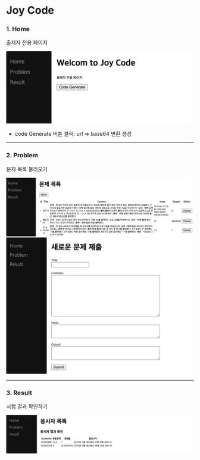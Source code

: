 # Joy Code

### 1. Home

출제자 전용 페이지<br>

<img width="651" src="./figure/home.png">


- code Generate 버튼 클릭: url => base64 변환 생성

<hr>

### 2. Problem

문제 목록 불러오기<br>

<img width="971" src="./figure/problem1.png">

<img width="732" src="./figure/problem2.png">


<hr>

### 3. Result

시험 결과 확인하기<br>

<img width="980" src="./figure/result.png">


